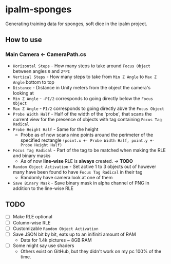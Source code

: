 # ipalm-sponges
Generating training data for sponges, soft dice in the ipalm project.

## How to use
### Main Camera <- CameraPath.cs
- `Horizontal Steps` - How many steps to take around `Focus Object` between angles `0` and `2*PI`
- `Vertical Steps` - How many steps to take from `Min Z Angle` to `Max Z Angle` bottom to top
- `Distance` - Distance in Unity meters from the object the camera's looking at
- `Min Z Angle` - `-PI/2` corresponds to going directly below the `Focus Object`
- `Max Z Angle` - `PI/2` corresponds to going directly abve the `Focus Object`
- `Probe Width Half` - Half of the width of the 'probe', that scans the current view for the presence of objects with tag containing `Focus Tag Radical` 
- `Probe Height Half` - Same for the height
  - Probe as of now scans nine points around the perimeter of the specified rectangle `(point.x +- Probe Width Half, point.y +- Probe Height Half)`
- `Focus Tag Radical` - Part of the tag to be matched when making the RLE and binary masks
  - As of now **line-wise** RLE is **always** created. -> **TODO**
- `Random Object Activation` - Set active 1 to 3 objects out of however many have been found to have `Focus Tag Radical` in their tag
  - Randomly have camera look at one of them
- `Save Binary Mask` - Save binary mask in alpha channel of PNG in addition to the line-wise RLE


## TODO
- [ ] Make RLE optional
- [ ] Column-wise RLE
- [ ] Customizable `Random Object Activation`
- [ ] Save JSON bit by bit, eats up to an inifiniti amount of RAM
  - Data for 1.4k pictures ~ 8GB RAM
- [ ] Some might say use shaders
  - Others exist on GitHub, but they didn't work on my pc 100% of the time.
  
